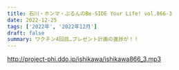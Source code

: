 ```yaml
---
title: 石川・ホンマ・ぶるんのBe-SIDE Your Life! vol.866-3
date: 2022-12-25
tags: ['2022年', '2022年12月']
draft: false
summary: ワクチン4回目…プレゼント計画の進捗が！！
---
```


http://project-phi.ddo.jp/ishikawa/ishikawa866_3.mp3

